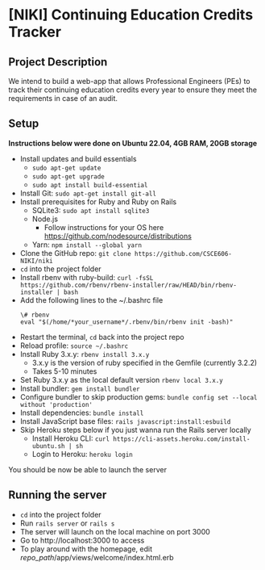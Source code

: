 # [NIKI] Continuing Education Credits Tracker

## Project Description
We intend to build a web-app that allows Professional Engineers (PEs) to track their continuing education credits every year to ensure they meet the requirements in case of an audit.

## Setup
**Instructions below were done on Ubuntu 22.04, 4GB RAM, 20GB storage**
- Install updates and build essentials
  - `sudo apt-get update`
  - `sudo apt-get upgrade`
  - `sudo apt install build-essential`
- Install Git: `sudo apt-get install git-all`
- Install prerequisites for Ruby and Ruby on Rails
  - SQLite3: `sudo apt install sqlite3`
  - Node.js
    - Follow instructions for your OS here https://github.com/nodesource/distributions
  - Yarn: `npm install --global yarn`
- Clone the GitHub repo: `git clone https://github.com/CSCE606-NIKI/niki`
- `cd` into the project folder
- Install rbenv with ruby-build: `curl -fsSL https://github.com/rbenv/rbenv-installer/raw/HEAD/bin/rbenv-installer | bash`
- Add the following lines to the ~/.bashrc file
    ```
    \# rbenv
    eval "$(/home/*your_username*/.rbenv/bin/rbenv init -bash)"
    ```
- Restart the terminal, `cd` back into the project repo
- Reload profile: `source ~/.bashrc`
- Install Ruby 3.x.y: `rbenv install 3.x.y`
  - 3.x.y is the version of ruby specified in the Gemfile (currently 3.2.2)
  - Takes 5-10 minutes
- Set Ruby 3.x.y as the local default version `rbenv local 3.x.y`
- Install bundler: `gem install bundler`
- Configure bundler to skip production gems: `bundle config set --local without 'production'`
- Install dependencies: `bundle install`
- Install JavaScript base files: `rails javascript:install:esbuild`
- Skip Heroku steps below if you just wanna run the Rails server locally
  - Install Heroku CLI: `curl https://cli-assets.heroku.com/install-ubuntu.sh | sh`
  - Login to Heroku: `heroku login`

You should be now be able to launch the server

## Running the server
- `cd` into the project folder
- Run `rails server` or `rails s`
- The server will launch on the local machine on port 3000
- Go to http://localhost:3000 to access
- To play around with the homepage, edit *repo_path*/app/views/welcome/index.html.erb
  
